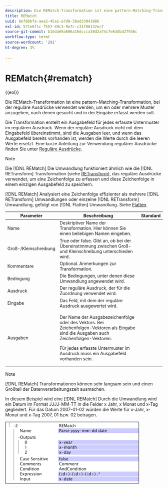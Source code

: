 ```yaml
---
description: Die REMatch-Transformation ist eine pattern-Matching-Transformation, bei der reguläre Ausdrücke verwendet werden, um ein oder mehrere Muster anzugeben, nach denen gesucht und in der Eingabe erfasst werden soll.
title: REMatch
uuid: 8ef80bfa-aea2-45a1-a7d9-38ad33043886
exl-id: 571e6f1c-f557-49c3-9e7c-c31f06132ec7
source-git-commit: b1dda69a606a16dccca30d2a74c7e63dbd27936c
workflow-type: tm+mt
source-wordcount: '291'
ht-degree: 3%

---
```


# REMatch{#rematch}

{{eol}}

Die REMatch-Transformation ist eine pattern-Matching-Transformation, bei der reguläre Ausdrücke verwendet werden, um ein oder mehrere Muster anzugeben, nach denen gesucht und in der Eingabe erfasst werden soll.

Die Transformation erstellt ein Ausgabefeld für jedes erfasste Untermuster im regulären Ausdruck. Wenn der reguläre Ausdruck nicht mit dem Eingabefeld übereinstimmt, sind die Ausgaben leer, und wenn das Ausgabefeld bereits vorhanden ist, werden die Werte durch die leeren Werte ersetzt. Eine kurze Anleitung zur Verwendung regulärer Ausdrücke finden Sie unter [Reguläre Ausdrücke](../../../../../home/c-dataset-const-proc/c-reg-exp.md#concept-070077baa419475094ef0469e92c5b9c).

>[!NOTE]
>
>Die [!DNL REMatch] Die Umwandlung funktioniert ähnlich wie die [!DNL RETransform] Transformation (siehe [RETransform](../../../../../home/c-dataset-const-proc/c-data-trans/c-transf-types/c-standard-transf/c-retransform.md#concept-23f80aa0bc204565b337e5c4931f6a74)), das reguläre Ausdrücke verwendet, um eine Zeichenfolge zu erfassen und diese Zeichenfolge in einem einzigen Ausgabefeld zu speichern.

[!DNL REMatch] Analysiert eine Zeichenfolge effizienter als mehrere [!DNL RETransform] Umwandlungen oder einzelne [!DNL RETransform] Umwandlung, gefolgt von [!DNL Flatten] Umwandlung. Siehe [Flatten](../../../../../home/c-dataset-const-proc/c-data-trans/c-transf-types/c-standard-transf/c-flatten.md#concept-7acd351a6d2444bd960ca412ae3333ce).

<table id="table_7077578512B249E986BC79AE770CBD9A"> 
 <thead> 
  <tr> 
   <th colname="col1" class="entry"> Parameter </th> 
   <th colname="col2" class="entry"> Beschreibung </th> 
   <th colname="col3" class="entry"> Standard </th> 
  </tr> 
 </thead>
 <tbody> 
  <tr> 
   <td colname="col1"> Name </td> 
   <td colname="col2"> Deskriptiver Name der Transformation. Hier können Sie einen beliebigen Namen eingeben. </td> 
   <td colname="col3"></td> 
  </tr> 
  <tr> 
   <td colname="col1"> Groß-/Kleinschreibung </td> 
   <td colname="col2"> True oder false. Gibt an, ob bei der Übereinstimmung zwischen Groß- und Kleinschreibung unterschieden wird. </td> 
   <td colname="col3"></td> 
  </tr> 
  <tr> 
   <td colname="col1"> Kommentare </td> 
   <td colname="col2"> Optional. Anmerkungen zur Transformation. </td> 
   <td colname="col3"></td> 
  </tr> 
  <tr> 
   <td colname="col1"> Bedingung </td> 
   <td colname="col2"> Die Bedingungen, unter denen diese Umwandlung angewendet wird. </td> 
   <td colname="col3"></td> 
  </tr> 
  <tr> 
   <td colname="col1"> Ausdruck </td> 
   <td colname="col2"> Der reguläre Ausdruck, der für die Zuordnung verwendet wird. </td> 
   <td colname="col3"></td> 
  </tr> 
  <tr> 
   <td colname="col1"> Eingabe </td> 
   <td colname="col2"> Das Feld, mit dem der reguläre Ausdruck ausgewertet wird. </td> 
   <td colname="col3"></td> 
  </tr> 
  <tr> 
   <td colname="col1"> Ausgaben </td> 
   <td colname="col2"> <p>Der Name der Ausgabezeichenfolge oder des Vektors. Bei Zeichenfolgen-Vektoren als Eingabe sind die Ausgaben auch Zeichenfolgen-Vektoren. </p> <p> Für jedes erfasste Untermuster im Ausdruck muss ein Ausgabefeld vorhanden sein. </p> </td> 
   <td colname="col3"></td> 
  </tr> 
 </tbody> 
</table>

>[!NOTE]
>
>[!DNL REMatch] Transformationen können sehr langsam sein und einen Großteil der Datenverarbeitungszeit ausmachen.

In diesem Beispiel wird eine [!DNL REMatch] Durch die Umwandlung wird ein Datum im Format JJJJ-MM-TT in die Felder x Jahr, x Monat und x-Tag gegliedert. Für das Datum 2007-01-02 würden die Werte für x-Jahr, x-Monat und x-Tag 2007, 01 bzw. 02 betragen.

![](assets/cfg_TransformationType_REMatch.png)
